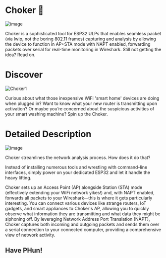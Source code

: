 # Choker 🤙

![image](https://github.com/user-attachments/assets/5acaa365-63a5-4d9e-a187-3a2f248c090e)


Choker is a sophisticated tool for ESP32 ULPs that enables seamless packet (via lwip, not the boring 802.11 frames) capturing and analysis by allowing the device to function in AP+STA mode with NAPT enabled, forwarding packets over serial for real-time monitoring in Wireshark. 
Still not getting the idea? Read on.

# Discover

![Choker1](https://github.com/user-attachments/assets/cafbced6-376c-483d-9020-ed7a703d05e8)


Curious about what those inexpensive WiFi 'smart home' devices are doing when plugged in? Want to know what your new router is transmitting upon activation? Or maybe you’re concerned about the suspicious activities of your smart washing machine? Spin up the Choker.

# Detailed Description

![image](https://github.com/user-attachments/assets/6a772f13-aa86-47a2-9e61-f8cc12808538)


Choker streamlines the network analysis process. How does it do that?

Instead of installing numerous tools and wrestling with command-line interfaces, simply power on your dedicated ESP32 and let it handle the heavy lifting.

Choker sets up an Access Point (AP) alongside Station (STA) mode (effectively extending your WiFi network yikes!) and, with NAPT enabled, forwards all packets to your Wireshark—this is where it gets particularly interesting. You can connect various devices like strange routers, IoT gadgets, and smart appliances to Choker's AP, allowing you to quickly observe what information they are transmitting and what data they might be siphoning off. 
By leveraging Network Address Port Translation (NAPT), Choker captures both incoming and outgoing packets and sends them over a serial connection to your connected computer, providing a comprehensive view of network activity.

## Have PHun!
